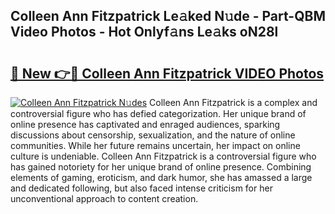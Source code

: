 ## Colleen Ann Fitzpatrick Le𝚊ked N𝚞de - Part-QBM Video Photos - Hot Onlyf𝚊ns Le𝚊ks oN28l

# <h2><a href="http://ab27679.deff.icu/?id=Colleen+Ann+Fitzpatrick">🔗 New 👉🔴 Colleen Ann Fitzpatrick VIDEO Photos</a></h2>

[![Colleen Ann Fitzpatrick N𝚞des](https://i.imgur.com/rIISA9y.gif)](http://ab27679.deff.icu/?id=Colleen+Ann+Fitzpatrick)
Colleen Ann Fitzpatrick is a complex and controversial figure who has defied categorization. Her unique brand of online presence has captivated and enraged audiences, sparking discussions about censorship, sexualization, and the nature of online communities. While her future remains uncertain, her impact on online culture is undeniable. Colleen Ann Fitzpatrick is a controversial figure who has gained notoriety for her unique brand of online presence. Combining elements of gaming, eroticism, and dark humor, she has amassed a large and dedicated following, but also faced intense criticism for her unconventional approach to content creation.

